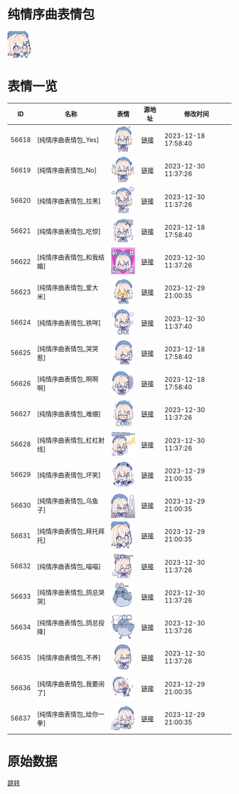 # 纯情序曲表情包

<img src="./cover.png" height="60" alt="cover" />

# 表情一览

|ID|名称|表情|源地址|修改时间|
|----|----|----|----|----|
|56618|[纯情序曲表情包_Yes]|<img src="./pic/056618_%5B纯情序曲表情包_Yes%5D.png" height="60" alt="Yes"/>|[链接](https://i0.hdslb.com/bfs/garb/item/743b2a0f4e6a4679134bf0156b75c00865e3c6dc.png)|2023-12-18 17:58:40|
|56619|[纯情序曲表情包_No]|<img src="./pic/056619_%5B纯情序曲表情包_No%5D.png" height="60" alt="No"/>|[链接](https://i0.hdslb.com/bfs/garb/item/f11430c8db1930be7655babcfb1ec040b43f01d5.png)|2023-12-30 11:37:26|
|56620|[纯情序曲表情包_拉黑]|<img src="./pic/056620_%5B纯情序曲表情包_拉黑%5D.png" height="60" alt="拉黑"/>|[链接](https://i0.hdslb.com/bfs/garb/item/3f231c67d6472532d2b55102b0ed26aba90cc768.png)|2023-12-30 11:37:26|
|56621|[纯情序曲表情包_吃惊]|<img src="./pic/056621_%5B纯情序曲表情包_吃惊%5D.png" height="60" alt="吃惊"/>|[链接](https://i0.hdslb.com/bfs/garb/item/7de1dcf7f078113b32b065e8b96827ab3620b7e9.png)|2023-12-18 17:58:40|
|56622|[纯情序曲表情包_和我结婚]|<img src="./pic/056622_%5B纯情序曲表情包_和我结婚%5D.png" height="60" alt="和我结婚"/>|[链接](https://i0.hdslb.com/bfs/garb/item/f53771115fb4be0470ec26d06eb6afaf3d25dc16.png)|2023-12-30 11:37:26|
|56623|[纯情序曲表情包_爱大米]|<img src="./pic/056623_%5B纯情序曲表情包_爱大米%5D.png" height="60" alt="爱大米"/>|[链接](https://i0.hdslb.com/bfs/garb/item/30aebe3607e805c36a016cfffe7be7005d1937f5.png)|2023-12-29 21:00:35|
|56624|[纯情序曲表情包_铁咩]|<img src="./pic/056624_%5B纯情序曲表情包_铁咩%5D.png" height="60" alt="铁咩"/>|[链接](https://i0.hdslb.com/bfs/garb/item/4c51827f7c3db009e974b97cd992f6177c9ca08f.png)|2023-12-30 11:37:40|
|56625|[纯情序曲表情包_哭哭惹]|<img src="./pic/056625_%5B纯情序曲表情包_哭哭惹%5D.png" height="60" alt="哭哭惹"/>|[链接](https://i0.hdslb.com/bfs/garb/item/a27a15e552b29f682548977c4d38d2ae23b296f5.png)|2023-12-18 17:58:40|
|56626|[纯情序曲表情包_啊啊啊]|<img src="./pic/056626_%5B纯情序曲表情包_啊啊啊%5D.png" height="60" alt="啊啊啊"/>|[链接](https://i0.hdslb.com/bfs/garb/item/72e9a8407860c99c265b936f4678e1cb0c607b01.png)|2023-12-18 17:58:40|
|56627|[纯情序曲表情包_难绷]|<img src="./pic/056627_%5B纯情序曲表情包_难绷%5D.png" height="60" alt="难绷"/>|[链接](https://i0.hdslb.com/bfs/garb/item/8f0cc47fc06aadf629fdb794cd6724fdabef1a1f.png)|2023-12-30 11:37:26|
|56628|[纯情序曲表情包_杠杠射线]|<img src="./pic/056628_%5B纯情序曲表情包_杠杠射线%5D.png" height="60" alt="杠杠射线"/>|[链接](https://i0.hdslb.com/bfs/garb/item/b1b81fe45a06fd2c927393019a406dc39b9015b8.png)|2023-12-30 11:37:26|
|56629|[纯情序曲表情包_坏笑]|<img src="./pic/056629_%5B纯情序曲表情包_坏笑%5D.png" height="60" alt="坏笑"/>|[链接](https://i0.hdslb.com/bfs/garb/item/8a89c8315d763a832714911d0e45d72f95ad2317.png)|2023-12-29 21:00:35|
|56630|[纯情序曲表情包_乌鱼子]|<img src="./pic/056630_%5B纯情序曲表情包_乌鱼子%5D.png" height="60" alt="乌鱼子"/>|[链接](https://i0.hdslb.com/bfs/garb/item/e9827d500d7231a7884e2fd35aff220f4723c0b5.png)|2023-12-29 21:00:35|
|56631|[纯情序曲表情包_拜托拜托]|<img src="./pic/056631_%5B纯情序曲表情包_拜托拜托%5D.png" height="60" alt="拜托拜托"/>|[链接](https://i0.hdslb.com/bfs/garb/item/e95b0eeaf6bba0c7a89a62cfdfa80b1384787dc7.png)|2023-12-29 21:00:35|
|56632|[纯情序曲表情包_喵喵]|<img src="./pic/056632_%5B纯情序曲表情包_喵喵%5D.png" height="60" alt="喵喵"/>|[链接](https://i0.hdslb.com/bfs/garb/item/ca5ebc2c6798bf5cd0b7bf8c84616f01fb909300.png)|2023-12-30 11:37:26|
|56633|[纯情序曲表情包_鸽总哭哭]|<img src="./pic/056633_%5B纯情序曲表情包_鸽总哭哭%5D.png" height="60" alt="鸽总哭哭"/>|[链接](https://i0.hdslb.com/bfs/garb/item/8d0578b60168ad3eb186574ea5d2135fd471ed3a.png)|2023-12-30 11:37:26|
|56634|[纯情序曲表情包_鸽总投降]|<img src="./pic/056634_%5B纯情序曲表情包_鸽总投降%5D.png" height="60" alt="鸽总投降"/>|[链接](https://i0.hdslb.com/bfs/garb/item/03b5c21eb5edb567dd46f295f760a5579bf21e6f.png)|2023-12-30 11:37:26|
|56635|[纯情序曲表情包_不养]|<img src="./pic/056635_%5B纯情序曲表情包_不养%5D.png" height="60" alt="不养"/>|[链接](https://i0.hdslb.com/bfs/garb/item/e1e1ff1cbf61b6d919d91ec2801f0b2fa4442e52.png)|2023-12-30 11:37:26|
|56636|[纯情序曲表情包_我要闹了]|<img src="./pic/056636_%5B纯情序曲表情包_我要闹了%5D.png" height="60" alt="我要闹了"/>|[链接](https://i0.hdslb.com/bfs/garb/item/38e796b3ebc81ccd0f4d8d792a619693e9a3adaf.png)|2023-12-29 21:00:35|
|56637|[纯情序曲表情包_给你一拳]|<img src="./pic/056637_%5B纯情序曲表情包_给你一拳%5D.png" height="60" alt="给你一拳"/>|[链接](https://i0.hdslb.com/bfs/garb/item/3396e285e520241ec2c86e2aa9302abdbaf45db6.png)|2023-12-29 21:00:35|

# 原始数据

[跳转](./raw.json)

